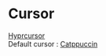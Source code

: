 # Cursor

[Hyprcursor](https://github.com/hyprwm/hyprcursor)<br>
Default cursor : [Catppuccin](https://github.com/catppuccin/cursors)